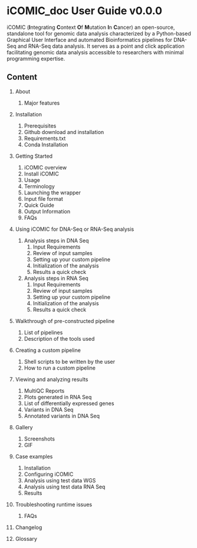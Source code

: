 # iCOMIC_doc User Guide v0.0.0


iCOMIC (**I**ntegrating **C**ontext **O**f **M**utation **I**n **C**ancer) an open-source, standalone tool for genomic data analysis characterized by a Python-based Graphical User Interface and automated Bioinformatics pipelines for DNA-Seq and RNA-Seq data analysis. It serves as a point and click application facilitating genomic data analysis accessible to researchers with minimal programming expertise.

## Content

  

 1. About 
	1. Major features
 2. Installation
	1. Prerequisites
	2. Github download and installation
	3. Requirements.txt
	4. Conda Installation 
 3. Getting Started
	1. iCOMIC overview
	2. Install iCOMIC
	3. Usage
	4. Terminology
	5. Launching the wrapper
	6. Input file format
	7. Quick Guide
	8. Output Information
	9. FAQs
 4. Using iCOMIC for DNA-Seq or RNA-Seq analysis
	1. Analysis steps in DNA Seq
		1. Input Requirements
		2. Review of input samples
		3. Setting up your custom pipeline
		4. Initialization of the analysis
		5. Results a quick check
	2. Analysis steps in RNA Seq 
		1. Input Requirements
		2. Review of input samples
		3. Setting up your custom pipeline
		4. Initialization of the analysis
		5. Results a quick check

 5. Walkthrough of pre-constructed pipeline
	1. List of pipelines
	2. Description of the tools used 

 6. Creating a custom pipeline

	 1. Shell scripts to be written by the user
	 2. How to run a custom pipeline

 7. Viewing and analyzing results
	 1.  MultiQC Reports
	 2. Plots generated in RNA Seq
	 3. List of differentially expressed genes
	 4. Variants in DNA Seq
	 5. Annotated variants in DNA Seq

 8. Gallery
	 1. Screenshots
	 2. GIF

  9. Case examples
	 1. Installation
	 2. Configuring iCOMIC
	 3. Analysis using test data WGS
	 4. Analysis using test data RNA Seq
	 5. Results
   

  10. Troubleshooting runtime issues
	  1. FAQs

  11. Changelog

  12. Glossary

